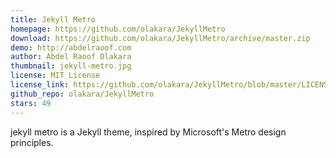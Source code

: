 ```yaml
---
title: Jekyll Metro
homepage: https://github.com/olakara/JekyllMetro
download: https://github.com/olakara/JekyllMetro/archive/master.zip
demo: http://abdelraoof.com
author: Abdel Raoof Olakara
thumbnail: jekyll-metro.jpg
license: MIT License
license_link: https://github.com/olakara/JekyllMetro/blob/master/LICENSE.md
github_repo: olakara/JekyllMetro
stars: 49
---
```


jekyll metro is a Jekyll theme, inspired by Microsoft's Metro design
principles.
